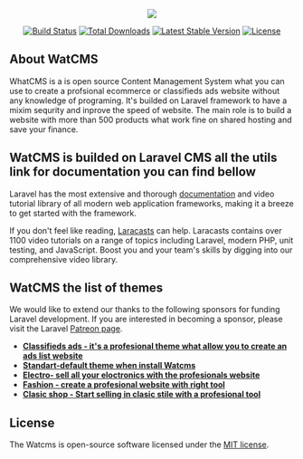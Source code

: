 <p align="center"><img src="https://watcms.com/public/img/watCMS.png"></p>

<p align="center">
<a href="https://watcms.com/buy-site.jsp"><img src="https://travis-ci.org/laravel/framework.svg" alt="Build Status"></a>
<a href="https://watcms.com/download-free/1"><img src="https://poser.pugx.org/laravel/framework/d/total.svg" alt="Total Downloads"></a>
<a href="https://packagist.org/packages/laravel/framework"><img src="https://poser.pugx.org/laravel/framework/v/stable.svg" alt="Latest Stable Version"></a>
<a href="https://github.com/worldthem/WatCMS/blob/master/license.txt"><img src="https://poser.pugx.org/laravel/framework/license.svg" alt="License"></a>
</p>

## About WatCMS

WhatCMS is a is open source Content Management System what you can use to create a profsional ecommerce or classifieds ads website without any knowledge of programing. It's builded on Laravel framework to have a mixim sequrity and inprove the speed of website.
The main role is to build a website with more than 500 products what work fine on shared hosting and save your finance. 
 
 
## WatCMS is builded on Laravel CMS all the utils link for documentation you can find bellow



Laravel has the most extensive and thorough [documentation](https://laravel.com/docs) and video tutorial library of all modern web application frameworks, making it a breeze to get started with the framework.

If you don't feel like reading, [Laracasts](https://laracasts.com) can help. Laracasts contains over 1100 video tutorials on a range of topics including Laravel, modern PHP, unit testing, and JavaScript. Boost you and your team's skills by digging into our comprehensive video library.

## WatCMS the list of themes

We would like to extend our thanks to the following sponsors for funding Laravel development. If you are interested in becoming a sponsor, please visit the Laravel [Patreon page](https://patreon.com/taylorotwell).

- **[Classifieds ads - it's a profesional theme what allow you to create an ads list website ](https://watcms.com/buy-site/watcms-themes-for-online-shop/Classifieds-ads)**
- **[Standart-default theme when install Watcms](https://watcms.com/buy-site/watcms-themes-for-online-shop/Standart)**
- **[Electro- sell all your eloctronics with the profesionals website](https://watcms.com/buy-site/watcms-themes-for-online-shop/Electro)**
- **[Fashion - create a profesional website with right tool ](https://watcms.com/buy-site/watcms-themes-for-online-shop/Fashion)**
- **[Clasic shop - Start selling in clasic stile with a profesional tool](https://watcms.com/buy-site/watcms-themes-for-online-shop/Clasic-shop)**
 

## License

The Watcms is open-source software licensed under the [MIT license](https://opensource.org/licenses/MIT).
